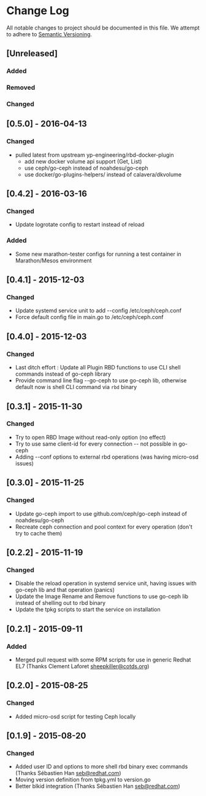 # Change Log
All notable changes to project should be documented in this file.
We attempt to adhere to [Semantic Versioning](http://semver.org/).

## [Unreleased]

### Added
### Removed
### Changed

## [0.5.0] - 2016-04-13
### Changed
- pulled latest from upstream yp-engineering/rbd-docker-plugin
  - add new docker volume api support (Get, List)
  - use ceph/go-ceph instead of noahdesu/go-ceph
  - use docker/go-plugins-helpers/ instead of calavera/dkvolume

## [0.4.2] - 2016-03-16
### Changed
- Update logrotate config to restart instead of reload
### Added 
- Some new marathon-tester configs for running a test container in
  Marathon/Mesos environment

## [0.4.1] - 2015-12-03
### Changed
- Update systemd service unit to add --config /etc/ceph/ceph.conf 
- Force default config file in main.go to /etc/ceph/ceph.conf

## [0.4.0] - 2015-12-03
### Changed
- Last ditch effort : Update all Plugin RBD functions to use CLI shell
  commands instead of go-ceph library
- Provide command line flag --go-ceph to use go-ceph lib, otherwise default
  now is shell CLI command via `rbd` binary

## [0.3.1] - 2015-11-30
### Changed
- Try to open RBD Image without read-only option (no effect)
- Try to use same client-id for every connection -- not possible in
  go-ceph
- Adding --conf options to external rbd operations (was having micro-osd
  issues)

## [0.3.0] - 2015-11-25
### Changed
- Update go-ceph import to use github.com/ceph/go-ceph instead of
  noahdesu/go-ceph
- Recreate ceph connection and pool context for every operation (don't 
  try to cache them)

## [0.2.2] - 2015-11-19
### Changed
- Disable the reload operation in systemd service unit, having issues
  with go-ceph lib and that operation (panics)
- Update the Image Rename and Remove functions to use go-ceph lib
  instead of shelling out to rbd binary
- Update the tpkg scripts to start the service on installation

## [0.2.1] - 2015-09-11
### Added
- Merged pull request with some RPM scripts for use in generic Redhat EL7 (Thanks Clement Laforet <sheepkiller@cotds.org>)

## [0.2.0] - 2015-08-25
### Changed
- Added micro-osd script for testing Ceph locally

## [0.1.9] - 2015-08-20
### Changed
- Added user ID and options to more shell rbd binary exec commands (Thanks Sébastien Han <seb@redhat.com>)
- Moving version definition from tpkg.yml to version.go
- Better blkid integration (Thanks Sébastien Han <seb@redhat.com>)
